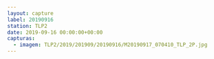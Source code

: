 ```yaml
---
layout: capture
label: 20190916
station: TLP2
date: 2019-09-16 00:00:00+00:00
capturas:
  - imagem: TLP2/2019/201909/20190916/M20190917_070410_TLP_2P.jpg
---
```

